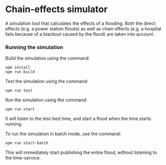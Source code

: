 
# Chain-effects simulator

A simulation tool that calculates the effects of a flooding. Both the direct effects (e.g. a power station floods) as well as chain effects (e.g. a hospital fails because of a blackout caused by the flood) are taken into account.

### Running the simulation
Build the simulation using the command:
```
npm install
npm run build
```

Test the simulation using the command:
```
npm run test
```

Run the simulation using the command:

```
npm run start
```
It will listen to the test-bed time, and start a flood when the time starts running.


To run the simulation in batch mode, use the command:
```
npm run start-batch
```
This will immediately start publishing the entire flood, without listening to the time-service.

